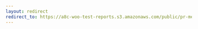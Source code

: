 ```yaml
---
layout: redirect
redirect_to: https://a8c-woo-test-reports.s3.amazonaws.com/public/pr-merge/40138/e2e/index.html
---
```

